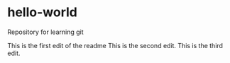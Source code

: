 # hello-world
Repository for learning git

This is the first edit of the readme
This is the second edit.
This is the third edit.
